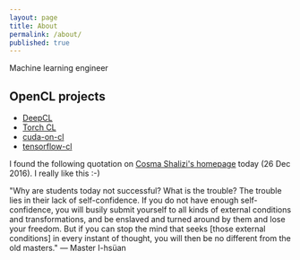 ```yaml
---
layout: page
title: About
permalink: /about/
published: true
---
```


Machine learning engineer

## OpenCL projects

- [DeepCL](https://github.com/hughperkins/DeepCL)
- [Torch CL](https://github.com/hughperkins/cltorch)
- [cuda-on-cl](https://github.com/hughperkins/cuda-on-cl)
- [tensorflow-cl](https://github.com/hughperkins/tensorflow-cl)

I found the following quotation on [Cosma Shalizi's homepage](http://www.stat.cmu.edu/~cshalizi/) today (26 Dec 2016).  I really like this :-)

"Why are students today not successful? What is the trouble? The trouble lies in their lack of self-confidence. If you do not have enough self-confidence, you will busily submit yourself to all kinds of external conditions and transformations, and be enslaved and turned around by them and lose your freedom. But if you can stop the mind that seeks [those external conditions] in every instant of thought, you will then be no different from the old masters." — Master I-hsüan
